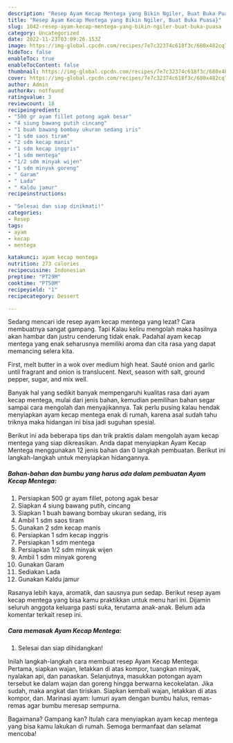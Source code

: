 ```yaml
---
description: "Resep Ayam Kecap Mentega yang Bikin Ngiler, Buat Buka Puasa}"
title: "Resep Ayam Kecap Mentega yang Bikin Ngiler, Buat Buka Puasa}"
slug: 1042-resep-ayam-kecap-mentega-yang-bikin-ngiler-buat-buka-puasa
category: Uncategorized
date: 2022-11-23T03:09:26.153Z
image: https://img-global.cpcdn.com/recipes/7e7c32374c618f3c/680x482cq70/ayam-kecap-mentega-foto-resep-utama.jpg
hideToc: false
enableToc: true
enableTocContent: false
thumbnail: https://img-global.cpcdn.com/recipes/7e7c32374c618f3c/680x482cq70/ayam-kecap-mentega-foto-resep-utama.jpg
cover: https://img-global.cpcdn.com/recipes/7e7c32374c618f3c/680x482cq70/ayam-kecap-mentega-foto-resep-utama.jpg
author: Admin
authorAv: notfound
ratingvalue: 3
reviewcount: 18
recipeingredient:
- "500 gr ayam fillet potong agak besar"
- "4 siung bawang putih cincang"
- "1 buah bawang bombay ukuran sedang iris"
- "1 sdm saos tiram"
- "2 sdm kecap manis"
- "1 sdm kecap inggris"
- "1 sdm mentega"
- "1/2 sdm minyak wijen"
- "1 sdm minyak goreng"
- " Garam"
- " Lada"
- " Kaldu jamur"
recipeinstructions:

- "Selesai dan siap dinikmati!"
categories:
- Resep
tags:
- ayam
- kecap
- mentega

katakunci: ayam kecap mentega 
nutrition: 273 calories
recipecuisine: Indonesian
preptime: "PT29M"
cooktime: "PT50M"
recipeyield: "1"
recipecategory: Dessert

---
```



Sedang mencari ide resep ayam kecap mentega yang lezat? Cara membuatnya sangat gampang. Tapi Kalau keliru mengolah maka hasilnya akan hambar dan justru cenderung tidak enak. Padahal ayam kecap mentega yang enak seharusnya memiliki aroma dan cita rasa yang dapat memancing selera kita.


First, melt butter in a wok over medium high heat. Sauté onion and garlic until fragrant and onion is translucent. Next, season with salt, ground pepper, sugar, and mix well.

Banyak hal yang sedikit banyak mempengaruhi kualitas rasa dari ayam kecap mentega, mulai dari jenis bahan, kemudian pemilihan bahan segar sampai cara mengolah dan menyajikannya. Tak perlu pusing kalau hendak menyiapkan ayam kecap mentega enak di rumah, karena asal sudah tahu triknya maka hidangan ini bisa jadi suguhan spesial.


Berikut ini ada beberapa tips dan trik praktis dalam mengolah ayam kecap mentega yang siap dikreasikan. Anda dapat menyiapkan Ayam Kecap Mentega menggunakan 12 jenis bahan dan 0 langkah pembuatan. Berikut ini langkah-langkah untuk menyiapkan hidangannya.

<!--inarticleads1-->

##### Bahan-bahan dan bumbu yang harus ada dalam pembuatan Ayam Kecap Mentega:

1. Persiapkan 500 gr ayam fillet, potong agak besar
1. Siapkan 4 siung bawang putih, cincang
1. Siapkan 1 buah bawang bombay ukuran sedang, iris
1. Ambil 1 sdm saos tiram
1. Gunakan 2 sdm kecap manis
1. Persiapkan 1 sdm kecap inggris
1. Persiapkan 1 sdm mentega
1. Persiapkan 1/2 sdm minyak wijen
1. Ambil 1 sdm minyak goreng
1. Gunakan  Garam
1. Sediakan  Lada
1. Gunakan  Kaldu jamur


Rasanya lebih kaya, aromatik, dan sausnya pun sedap. Berikut resep ayam kecap mentega yang bisa kamu praktikkan untuk menu hari ini. Dijamin seluruh anggota keluarga pasti suka, terutama anak-anak. Belum ada komentar terkait resep ini. 

<!--inarticleads2-->

##### Cara memasak Ayam Kecap Mentega:


1. Selesai dan siap dihidangkan!

Inilah langkah-langkah cara membuat resep Ayam Kecap Mentega: Pertama, siapkan wajan, letakkan di atas kompor, tuangkan minyak, nyalakan api, dan panaskan. Selanjutnya, masukkan potongan ayam tersebut ke dalam wajan dan goreng hingga berwarna kecokelatan. Jika sudah, maka angkat dan tiriskan. Siapkan kembali wajan, letakkan di atas kompor, dan. Marinasi ayam: lumuri ayam dengan bumbu halus, remas-remas agar bumbu meresap sempurna. 

Bagaimana? Gampang kan? Itulah cara menyiapkan ayam kecap mentega yang bisa kamu lakukan di rumah. Semoga bermanfaat dan selamat mencoba!
